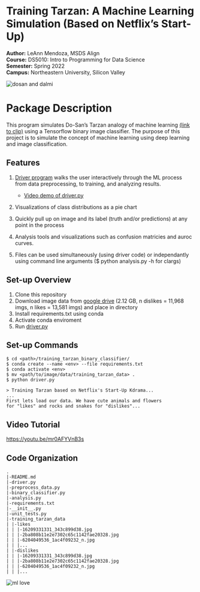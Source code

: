 

# Training Tarzan: A Machine Learning Simulation (Based on Netflix’s Start-Up)
**Author:** LeAnn Mendoza, MSDS Align <br>
**Course:** DS5010: Intro to Programming for Data Science <br>
**Semester:** Spring 2022 <br>
**Campus:** Northeastern University, Silicon Valley <br>


![dosan and dalmi](https://cdn-images-1.medium.com/max/1024/1*xA00qiQggxF-JfRUzihkww.png)
# Package Description

This program simulates Do-San’s Tarzan analogy of machine learning  [(link to clip)](https://youtube.com/clip/Ugkxs_VCFjTgGugzAIkanCq1qtxetKY99Vog)  using a Tensorflow binary image classifier. The purpose of this project is to simulate the concept of machine learning using deep learning and image classification.

## Features

 1.   [Driver program](https://github.com/leannmendoza/training_tarzan_binary_classifier/blob/main/driver.py) walks the user interactively through the ML process from data preprocessing, to training, and analyzing results.
		 - [Video demo of driver.py](https://youtu.be/mr0AFYVnB3s)
 2.   Visualizations of class distributions as a pie chart

 3.   Quickly pull up on image and its label (truth and/or predictions) at any point in the process
 4.   Analysis tools and visualizations such as confusion matricies and auroc curves.
 5.   Files can be used simultaneously (using driver code) or independantly using command line arguments ($ python analysis.py -h for clargs)

## Set-up Overview

 1. Clone this repository
 2. Download image data from [google drive](https://drive.google.com/file/d/1l5wUkxZcUa2Fd6SGhqhs_sdZZesleCNk/view) (2.12 GB, n dislikes = 11,968 imgs, n likes = 13,581 imgs) and place in directory
 3. Install requirements.txt using conda
 4. Activate conda enviroment
 5. Run [driver.py](https://github.com/leannmendoza/training_tarzan_binary_classifier/blob/main/driver.py) 

## Set-up Commands

    $ cd <path>/training_tarzan_binary_classifier/
    $ conda create --name <env> --file requirements.txt
    $ conda activate <env>
    $ mv <path/to/image/data/training_tarzan_data> .
    $ python driver.py
   
    > Training Tarzan based on Netflix's Start-Up Kdrama...
    ...
    First lets load our data. We have cute animals and flowers
    for "likes" and rocks and snakes for "dislikes"...

## Video Tutorial

https://youtu.be/mr0AFYVnB3s

## Code Organization

    .
    |-README.md
    |-driver.py
    |-preprocess_data.py
    |-binary_classifier.py
    |-analysis.py
    |-requirements.txt
    |-__init__.py
    |-unit_tests.py
    |-training_tarzan_data
    | |-likes
    | | |-16209331331_343c899d38.jpg
    | | |-2ba808b11e2e7302c65c1142fae20328.jpg
    | | |-6204049536_1ac4f09232_n.jpg
    | | |...
    | |-dislikes
    | | |-16209331331_343c899d38.jpg
    | | |-2ba808b11e2e7302c65c1142fae20328.jpg
    | | |-6204049536_1ac4f09232_n.jpg
    | | |...

![ml love](https://miro.medium.com/max/1200/0*rPGne6i2k7bHqnzp)
